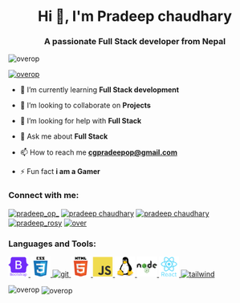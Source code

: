 

<h1 align="center">Hi 👋, I'm Pradeep chaudhary</h1>
<h3 align="center">A passionate Full Stack developer from Nepal</h3>

<p align="left"> <img src="https://komarev.com/ghpvc/?username=overop&label=Profile%20views&color=0e75b6&style=flat" alt="overop" /> </p>

<p align="left"> <a href="https://github.com/ryo-ma/github-profile-trophy"><img src="https://github-profile-trophy.vercel.app/?username=overop" alt="overop" /></a> </p>

- 🌱 I’m currently learning **Full Stack development**

- 👯 I’m looking to collaborate on **Projects**

- 🤝 I’m looking for help with **Full Stack**

- 💬 Ask me about **Full Stack**

- 📫 How to reach me **cgpradeepop@gmail.com**

- ⚡ Fun fact **i am a Gamer**

<h3 align="left">Connect with me:</h3>
<p align="left">
<a href="https://twitter.com/pradeep_op_" target="blank"><img align="center" src="https://raw.githubusercontent.com/rahuldkjain/github-profile-readme-generator/master/src/images/icons/Social/twitter.svg" alt="pradeep_op_" height="30" width="40" /></a>
<a href="https://linkedin.com/in/pradeep chaudhary" target="blank"><img align="center" src="https://raw.githubusercontent.com/rahuldkjain/github-profile-readme-generator/master/src/images/icons/Social/linked-in-alt.svg" alt="pradeep chaudhary" height="30" width="40" /></a>
<a href="https://fb.com/pradeep chaudhary" target="blank"><img align="center" src="https://raw.githubusercontent.com/rahuldkjain/github-profile-readme-generator/master/src/images/icons/Social/facebook.svg" alt="pradeep chaudhary" height="30" width="40" /></a>
<a href="https://instagram.com/pradeep_rosy" target="blank"><img align="center" src="https://raw.githubusercontent.com/rahuldkjain/github-profile-readme-generator/master/src/images/icons/Social/instagram.svg" alt="pradeep_rosy" height="30" width="40" /></a>
<a href="https://www.youtube.com/c/over" target="blank"><img align="center" src="https://raw.githubusercontent.com/rahuldkjain/github-profile-readme-generator/master/src/images/icons/Social/youtube.svg" alt="over" height="30" width="40" /></a>
</p>

<h3 align="left">Languages and Tools:</h3>
<p align="left"> <a href="https://getbootstrap.com" target="_blank" rel="noreferrer"> <img src="https://raw.githubusercontent.com/devicons/devicon/master/icons/bootstrap/bootstrap-plain-wordmark.svg" alt="bootstrap" width="40" height="40"/> </a> <a href="https://www.w3schools.com/css/" target="_blank" rel="noreferrer"> <img src="https://raw.githubusercontent.com/devicons/devicon/master/icons/css3/css3-original-wordmark.svg" alt="css3" width="40" height="40"/> </a> <a href="https://git-scm.com/" target="_blank" rel="noreferrer"> <img src="https://www.vectorlogo.zone/logos/git-scm/git-scm-icon.svg" alt="git" width="40" height="40"/> </a> <a href="https://www.w3.org/html/" target="_blank" rel="noreferrer"> <img src="https://raw.githubusercontent.com/devicons/devicon/master/icons/html5/html5-original-wordmark.svg" alt="html5" width="40" height="40"/> </a> <a href="https://developer.mozilla.org/en-US/docs/Web/JavaScript" target="_blank" rel="noreferrer"> <img src="https://raw.githubusercontent.com/devicons/devicon/master/icons/javascript/javascript-original.svg" alt="javascript" width="40" height="40"/> </a> <a href="https://www.linux.org/" target="_blank" rel="noreferrer"> <img src="https://raw.githubusercontent.com/devicons/devicon/master/icons/linux/linux-original.svg" alt="linux" width="40" height="40"/> </a> <a href="https://nodejs.org" target="_blank" rel="noreferrer"> <img src="https://raw.githubusercontent.com/devicons/devicon/master/icons/nodejs/nodejs-original-wordmark.svg" alt="nodejs" width="40" height="40"/> </a> <a href="https://reactjs.org/" target="_blank" rel="noreferrer"> <img src="https://raw.githubusercontent.com/devicons/devicon/master/icons/react/react-original-wordmark.svg" alt="react" width="40" height="40"/> </a> <a href="https://tailwindcss.com/" target="_blank" rel="noreferrer"> <img src="https://www.vectorlogo.zone/logos/tailwindcss/tailwindcss-icon.svg" alt="tailwind" width="40" height="40"/> </a> </p>

<p><img align="left" src="https://github-readme-stats.vercel.app/api/top-langs?username=overop&show_icons=true&locale=en&layout=compact" alt="overop" /></p>

<p>&nbsp;<img align="center" src="https://github-readme-stats.vercel.app/api?username=overop&show_icons=true&locale=en" alt="overop" /></p>
